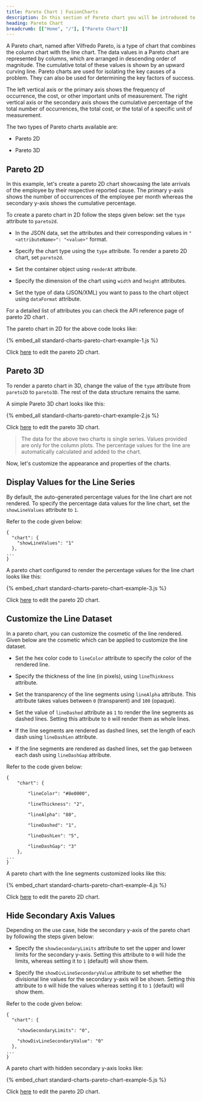 ```yaml
---
title: Pareto Chart | FusionCharts
description: In this section of Pareto chart you will be introduced to the basics of the Pareto chart and how you can create a simple one.
heading: Pareto Chart
breadcrumb: [["Home", "/"], ["Pareto Chart"]]
---
```


A Pareto chart, named after Vilfredo Pareto, is a type of chart that combines the column chart with the line chart. The data values in a Pareto chart are represented by columns, which are arranged in descending order of magnitude. The cumulative total of these values is shown by an upward curving line. Pareto charts are used for isolating the key causes of a problem. They can also be used for determining the key factors of success.

The left vertical axis or the primary axis shows the frequency of occurrence, the cost, or other important units of measurement. The right vertical axis or the secondary axis shows the cumulative percentage of the total number of occurrences, the total cost, or the total of a specific unit of measurement.

The two types of Pareto charts available are:

* Pareto 2D

* Pareto 3D

## Pareto 2D

In this example, let's create a pareto 2D chart showcasing the late arrivals of the employee by their respective reported cause. The primary y-axis shows the number of occurrences of the employee per month whereas the secondary y-axis shows the cumulative percentage.

To create a pareto chart in 2D follow the steps given below: set the `type` attribute to `pareto2d`.

* In the JSON data, set the attributes and their corresponding values in `"<attributeName>": "<value>"` format.

* Specify the chart type using the `type` attribute. To render a pareto 2D chart, set `pareto2d`.

* Set the container object using `renderAt` attribute.

* Specify the dimension of the chart using `width` and `height` attributes.

* Set the type of data (JSON/XML) you want to pass to the chart object using `dataFormat` attribute.

For a detailed list of attributes you can check the API reference page of pareto 2D chart .

The pareto chart in 2D for the above code looks like:

{% embed_all standard-charts-pareto-chart-example-1.js %}

Click [here](http://jsfiddle.net/fusioncharts/Qc4Gp/ "@@open-newtab") to edit the pareto 2D chart.

## Pareto 3D

To render a pareto chart in 3D, change the value of the `type` attribute from `pareto2D` to `pareto3D`. The rest of the data structure remains the same.

A simple Pareto 3D chart looks like this:

{% embed_all standard-charts-pareto-chart-example-2.js %}

Click [here](http://jsfiddle.net/fusioncharts/qEc4w/ "@@open-newtab") to edit the pareto 3D chart.

> The data for the above two charts is single series. Values provided are only for the column plots. The percentage values for the line are automatically calculated and added to the chart.

Now, let's customize the appearance and properties of the charts. 

## Display Values for the Line Series

By default, the auto-generated percentage values for the line chart are not rendered. To specify the percentage data values for the line chart, set the `showLineValues` attribute to `1`. 

Refer to the code given below:

```
{
  "chart": {
    "showLineValues": "1"
  },
...
}

```

A pareto chart configured to render the percentage values for the line chart looks like this:

{% embed_chart standard-charts-pareto-chart-example-3.js %}

Click [here](http://jsfiddle.net/fusioncharts/zr2mdz3t/ "@@open-newtab") to edit the pareto 2D chart.

## Customize the Line Dataset

In a pareto chart, you can customize the cosmetic of the line rendered. Given below are the cosmetic which can be applied to customize the line dataset.

* Set the hex color code to `lineColor` attribute to specify the color of the rendered line.

* Specify the thickness of the line (in pixels), using `lineThinkness` attribute.

* Set the transparency of the line segments using `lineAlpha` attribute. This attribute takes values between `0` (transparent) and `100` (opaque).

* Set the value of `lineDashed` attribute as `1` to render the line segments as dashed lines. Setting this attribute to `0` will render them as whole lines.

* If the line segments are rendered as dashed lines, set the length of each dash using `lineDashLen` attribute.

* If the line segments are rendered as dashed lines, set the gap between each dash using `lineDashGap` attribute.

Refer to the code given below:

```
{
    "chart": {

        "lineColor": "#8e0000",

        "lineThickness": "2",

        "lineAlpha": "80",

        "lineDashed": "1",

        "lineDashLen": "5",

        "lineDashGap": "3"
    },
...
}

```
A pareto chart with the line segments customized looks like this:

{% embed_chart standard-charts-pareto-chart-example-4.js %}

Click [here](http://jsfiddle.net/fusioncharts/nmf6af24/ "@@open-newtab") to edit the pareto 2D chart.

## Hide Secondary Axis Values

Depending on the use case, hide the secondary y-axis of the pareto chart by following the steps given below:

* Specify the `showSecondaryLimits` attribute to set the upper and lower limits for the secondary y-axis. Setting this attribute to `0` will hide the limits, whereas setting it to `1` (default) will show them.

* Specify the `showDivLineSecondaryValue` attribute to set whether the divisional line values for the secondary y-axis will be shown. Setting this attribute to `0` will hide the values whereas setting it to `1` (default) will show them.

Refer to the code given below:

```
{
  "chart": {

    "showSecondaryLimits": "0",

    "showDivLineSecondaryValue": "0"
  },
...
}

```
A pareto chart with hidden secondary y-axis looks like:

{% embed_chart standard-charts-pareto-chart-example-5.js %}

Click [here](http://jsfiddle.net/fusioncharts/zm25ufqu/ "@@open-newtab") to edit the pareto 2D chart.